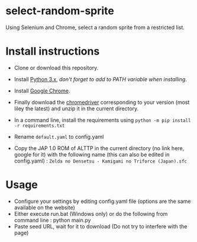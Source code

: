 # select-random-sprite
Using Selenium and Chrome, select a random sprite from a restricted list. 

# Install instructions
* Clone or download this repository.
* Install [Python 3.x](https://www.python.org/), _don't forget to add to PATH variable when installing_.
* Install [Google Chrome](https://www.google.com/intl/en/chrome/).
* Finally download the [chromedriver](https://sites.google.com/a/chromium.org/chromedriver/downloads) corresponding to your version (most liley the latest) and unzip it in the current directory.
* In a command line, install the requirements using `python -m pip install -r requirements.txt`
	
* Rename `default.yaml` to config.yaml
* Copy the JAP 1.0 ROM of ALTTP in the current directory (no link here, google for it) with the following name (this can also be edited in config.yaml) : `Zelda no Densetsu - Kamigami no Triforce (Japan).sfc`

# Usage
* Configure your settings by editing config.yaml file (options are the same available on the website)
* Either execute run.bat (Windows only) or do the following from command line :
	python main.py
* Paste seed URL, wait for it to download (Do not try to interfere with the page)
